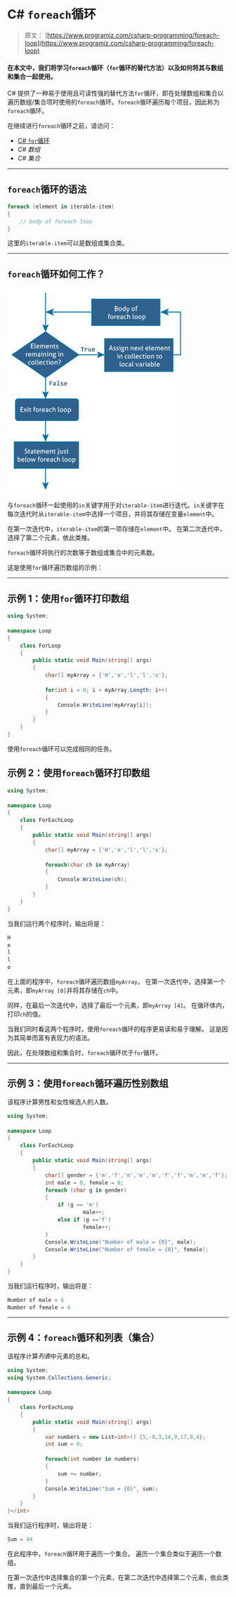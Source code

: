 # C# `foreach`循环

> 原文： [https://www.programiz.com/csharp-programming/foreach-loop](https://www.programiz.com/csharp-programming/foreach-loop)

#### 在本文中，我们将学习`foreach`循环（`for`循环的替代方法）以及如何将其与数组和集合一起使用。

C# 提供了一种易于使用且可读性强的替代方法`for`循环，即在处理数组和集合以遍历数组/集合项时使用的`foreach`循环。`foreach`循环遍历每个项目，因此称为`foreach`循环。

在继续进行`foreach`循环之前，请访问：

*   [C# `for`循环](/csharp-programming/for-loop "C# for loop")
*   *C# 数组*
*   *C# 集合*

* * *

## `foreach`循环的语法

```cs
foreach (element in iterable-item)
{
    // body of foreach loop
}

```

这里的`iterable-item`可以是数组或集合类。

* * *

## `foreach`循环如何工作？

![C# foreach loop flowchart](img/d8b6fdb2588d151ac32dd3976f362e3c.png "How foreach loop works in C#?")

与`foreach`循环一起使用的`in`关键字用于对`iterable-item`进行迭代。`in`关键字在每次迭代时从`iterable-item`中选择一个项目，并将其存储在变量`element`中。

在第一次迭代中，`iterable-item`的第一项存储在`element`中。 在第二次迭代中，选择了第二个元素，依此类推。

`foreach`循环将执行的次数等于数组或集合中的元素数。

这是使用`for`循环遍历数组的示例：

* * *

## 示例 1：使用`for`循环打印数组

```cs
using System;

namespace Loop
{
    class ForLoop
    {
        public static void Main(string[] args)
        {
            char[] myArray = {'H','e','l','l','o'};

            for(int i = 0; i < myArray.Length; i++)
            {
                Console.WriteLine(myArray[i]);
            }
        }
    }
} 
```

使用`foreach`循环可以完成相同的任务。

## 示例 2：使用`foreach`循环打印数组

```cs
using System;

namespace Loop
{
    class ForEachLoop
    {
        public static void Main(string[] args)
        {
            char[] myArray = {'H','e','l','l','o'};

            foreach(char ch in myArray)
            {
                Console.WriteLine(ch);
            }
        }
    }
} 
```

当我们运行两个程序时，输出将是：

```cs
H
e
l
l
o 
```

在上面的程序中，`foreach`循环遍历数组`myArray`。 在第一次迭代中，选择第一个元素，即`myArray [0]`并将其存储在`ch`中。

同样，在最后一次迭代中，选择了最后一个元素，即`myArray [4]`。 在循环体内，打印`ch`的值。

当我们同时看这两个程序时，使用`foreach`循环的程序更易读和易于理解。 这是因为其简单而富有表现力的语法。

因此，在处理数组和集合时，`foreach`循环优于`for`循环。

* * *

## 示例 3：使用`foreach`循环遍历性别数组

该程序计算男性和女性候选人的人数。

```cs
using System;

namespace Loop
{
    class ForEachLoop
    {
        public static void Main(string[] args)
        {
            char[] gender = {'m','f','m','m','m','f','f','m','m','f'};
            int male = 0, female = 0;
            foreach (char g in gender)  
            {
                if (g == 'm')
                        male++;
                else if (g =='f')
                        female++;
            }
            Console.WriteLine("Number of male = {0}", male);
            Console.WriteLine("Number of female = {0}", female);
        }
    }
} 
```

当我们运行程序时，输出将是：

```cs
Number of male = 6
Number of female = 4 
```

* * *

## 示例 4：`foreach`循环和列表（集合）

该程序计算*列表*中元素的总和。

```cs
using System;
using System.Collections.Generic;

namespace Loop
{
    class ForEachLoop
    {
        public static void Main(string[] args)
        {
            var numbers = new List<int>() {5,-8,3,14,9,17,0,4};
            int sum = 0;

            foreach(int number in numbers)
            {
                sum += number;
            }
            Console.WriteLine("Sum = {0}", sum);
        }
    }
}</int> 
```

当我们运行程序时，输出将是：

```cs
Sum = 44
```

在此程序中，`foreach`循环用于遍历一个集合。 遍历一个集合类似于遍历一个数组。

在第一次迭代中选择集合的第一个元素，在第二次迭代中选择第二个元素，依此类推，直到最后一个元素。
